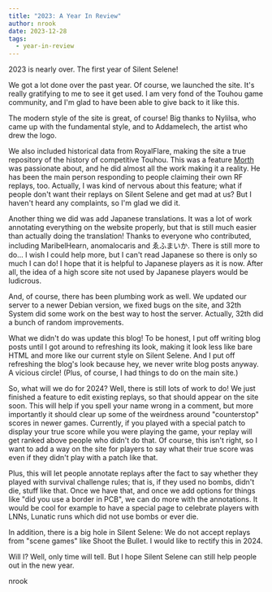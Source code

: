 ```yaml
---
title: "2023: A Year In Review"
author: nrook
date: 2023-12-28
tags:
  - year-in-review
---
```


2023 is nearly over. The first year of Silent Selene!

We got a lot done over the past year. Of course, we launched the site. It's really gratifying to me to see it get used. I am very fond of the Touhou game community, and I'm glad to have been able to give back to it like this.

The modern style of the site is great, of course! Big thanks to Nylilsa, who came up with the fundamental style, and to Addamelech, the artist who drew the logo.

We also included historical data from RoyalFlare, making the site a true repository of the history of competitive Touhou. This was a feature [Morth](https://www.silentselene.net/replays/user/morth) was passionate about, and he did almost all the work making it a reality. He has been the main person responding to people claiming their own RF replays, too. Actually, I was kind of nervous about this feature; what if people don't want their replays on Silent Selene and get mad at us? But I haven't heard any complaints, so I'm glad we did it.

Another thing we did was add Japanese translations. It was a lot of work annotating everything on the website properly, but that is still much easier than actually doing the translation! Thanks to everyone who contributed, including MaribelHearn, anomalocaris and ゑふまいか. There is still more to do… I wish I could help more, but I can't read Japanese so there is only so much I can do! I hope that it is helpful to Japanese players as it is now. After all, the idea of a high score site not used by Japanese players would be ludicrous.

And, of course, there has been plumbing work as well. We updated our server to a newer Debian version, we fixed bugs on the site, and 32th System did some work on the best way to host the server. Actually, 32th did a bunch of random improvements.

What we didn't do was update this blog! To be honest, I put off writing blog posts until I got around to refreshing its look, making it look less like bare HTML and more like our current style on Silent Selene. And I put off refreshing the blog's look because hey, we never write blog posts anyway. A vicious circle! (Plus, of course, I had things to do on the main site.)

So, what will we do for 2024? Well, there is still lots of work to do! We just finished a feature to edit existing replays, so that should appear on the site soon. This will help if you spell your name wrong in a comment, but more importantly it should clear up some of the weirdness around "counterstop" scores in newer games. Currently, if you played with a special patch to display your true score while you were playing the game, your replay will get ranked above people who didn't do that. Of course, this isn't right, so I want to add a way on the site for players to say what their true score was even if they didn't play with a patch like that.

Plus, this will let people annotate replays after the fact to say whether they played with survival challenge rules; that is, if they used no bombs, didn't die, stuff like that. Once we have that, and once we add options for things like "did you use a border in PCB", we can do more with the annotations. It would be cool for example to have a special page to celebrate players with LNNs, Lunatic runs which did not use bombs or ever die.

In addition, there is a big hole in Silent Selene: We do not accept replays from "scene games" like Shoot the Bullet. I would like to rectify this in 2024.

Will I? Well, only time will tell. But I hope Silent Selene can still help people out in the new year.

nrook
